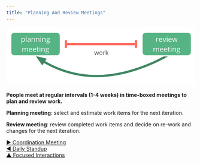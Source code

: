 ```yaml
---
title: "Planning And Review Meetings"
---
```



![right,fit](img/meetings/planning-review.png)

**People meet at regular intervals (1-4 weeks) in time-boxed meetings to plan and review work.**

**Planning meeting**: select and estimate work items for the next iteration.

**Review meeting**: review completed work items and decide on re-work and changes for the next iteration.


[&#9654; Coordination Meeting](coordination-meeting.html)<br/>[&#9664; Daily Standup](daily-standup.html)<br/>[&#9650; Focused Interactions](focused-interactions.html)

